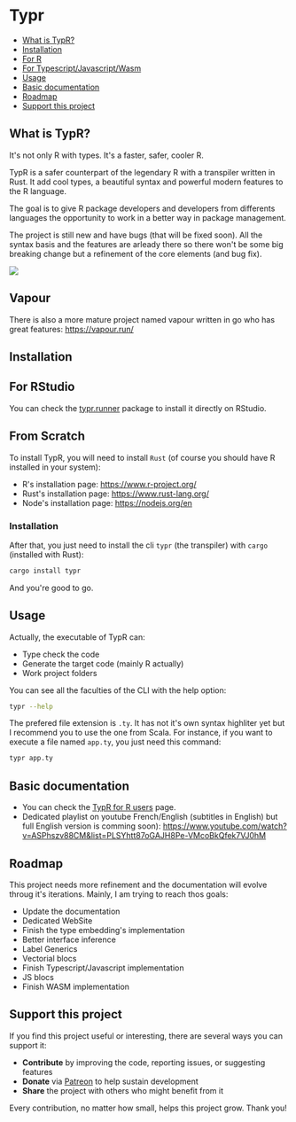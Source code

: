 # Typr

- [What is TypR?](#what-is-typr)
- [Installation](#installation)
- [For R](#for-r)
- [For Typescript/Javascript/Wasm](#for-typescriptjavascriptwasm)
- [Usage](#usage)
- [Basic documentation](#basic-documentation)
- [Roadmap](#roadmap)
- [Support this project](#support-this-project)

## What is TypR?

It's not only R with types. It's a faster, safer, cooler R.

TypR is a safer counterpart of the legendary R with a transpiler written in Rust. It add cool types, a beautiful syntax and powerful modern features to the R language.

The goal is to give R package developers and developers from differents languages the opportunity to work in a better way in package management.

The project is still new and have bugs (that will be fixed soon). All the syntax basis and the features are arleady there so there won't be some big breaking change but a refinement of the core elements (and bug fix).

![](images/TypR_logo.png)

## Vapour

There is also a more mature project named vapour written in go who has great features: https://vapour.run/

## Installation

## For RStudio

You can check the [typr.runner](https://github.com/fabriceHategekimana/typr_runner) package to install it directly on RStudio.

## From Scratch
To install TypR, you will need to install `Rust` (of course you should have R installed in your system):

- R's installation page: https://www.r-project.org/
- Rust's installation page: https://www.rust-lang.org/
- Node's installation page: https://nodejs.org/en 

### Installation

After that, you just need to install the cli `typr` (the transpiler) with `cargo` (installed with Rust):

```bash
cargo install typr
```

And you're good to go.

## Usage

Actually, the executable of TypR can:
- Type check the code
- Generate the target code (mainly R actually)
- Work project folders 

You can see all the faculties of the CLI with the help option:

```bash
typr --help
```

The prefered file extension is `.ty`. It has not it's own syntax highliter yet but I recommend you to use the one from Scala. For instance, if you want to execute a file named `app.ty`, you just need this command:

```bash
typr app.ty
```

## Basic documentation

- You can check the [TypR for R users](https://github.com/fabriceHategekimana/typr/wiki/TypR_for_R_users) page.
- Dedicated playlist on youtube French/English (subtitles in English) but full English version is comming soon): https://www.youtube.com/watch?v=ASPhszv88CM&list=PLSYhtt87oGAJH8Pe-VMcoBkQfek7VJ0hM 

## Roadmap

This project needs more refinement and the documentation will evolve throug it's iterations. Mainly, I am trying to reach thos goals:

- Update the documentation
- Dedicated WebSite
- Finish the type embedding's implementation
- Better interface inference
- Label Generics
- Vectorial blocs
- Finish Typescript/Javascript implementation
- JS blocs
- Finish WASM implementation

## Support this project

If you find this project useful or interesting, there are several ways you can support it:

- **Contribute** by improving the code, reporting issues, or suggesting features  
- **Donate** via [Patreon](https://patreon.com/FabriceHategekimana?utm_medium=unknown&utm_source=join_link&utm_campaign=creatorshare_creator&utm_content=copyLink) to help sustain development  
- **Share** the project with others who might benefit from it

Every contribution, no matter how small, helps this project grow. Thank you!
